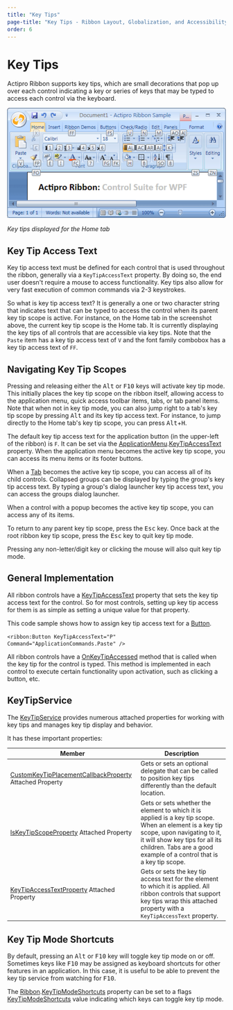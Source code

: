 ```yaml
---
title: "Key Tips"
page-title: "Key Tips - Ribbon Layout, Globalization, and Accessibility Features"
order: 6
---
```

# Key Tips

Actipro Ribbon supports key tips, which are small decorations that pop up over each control indicating a key or series of keys that may be typed to access each control via the keyboard.

![Screenshot](../images/key-tips.gif)

*Key tips displayed for the Home tab*

## Key Tip Access Text

Key tip access text must be defined for each control that is used throughout the ribbon, generally via a `KeyTipAccessText` property.  By doing so, the end user doesn't require a mouse to access functionality.  Key tips also allow for very fast execution of common commands via 2-3 keystrokes.

So what is key tip access text?  It is generally a one or two character string that indicates text that can be typed to access the control when its parent key tip scope is active.  For instance, on the Home tab in the screenshot above, the current key tip scope is the Home tab.  It is currently displaying the key tips of all controls that are accessible via key tips.  Note that the `Paste` item has a key tip access text of `V` and the font family combobox has a key tip access text of `FF`.

## Navigating Key Tip Scopes

Pressing and releasing either the <kbd>Alt</kbd> or <kbd>F10</kbd> keys will activate key tip mode.  This initially places the key tip scope on the ribbon itself, allowing access to the application menu, quick access toolbar items, tabs, or tab panel items.  Note that when not in key tip mode, you can also jump right to a tab's key tip scope by pressing <kbd>Alt</kbd> and its key tip access text.  For instance, to jump directly to the Home tab's key tip scope, you can press <kbd>Alt</kbd>+<kbd>H</kbd>.

The default key tip access text for the application button (in the upper-left of the ribbon) is `F`.  It can be set via the [ApplicationMenu](xref:@ActiproUIRoot.Controls.Ribbon.Controls.ApplicationMenu).[KeyTipAccessText](xref:@ActiproUIRoot.Controls.Ribbon.Controls.Primitives.ItemsControlBase.KeyTipAccessText) property.  When the application menu becomes the active key tip scope, you can access its menu items or its footer buttons.

When a [Tab](../controls/miscellaneous/tab.md) becomes the active key tip scope, you can access all of its child controls.  Collapsed groups can be displayed by typing the group's key tip access text.  By typing a group's dialog launcher key tip access text, you can access the groups dialog launcher.

When a control with a popup becomes the active key tip scope, you can access any of its items.

To return to any parent key tip scope, press the <kbd>Esc</kbd> key.  Once back at the root ribbon key tip scope, press the <kbd>Esc</kbd> key to quit key tip mode.

Pressing any non-letter/digit key or clicking the mouse will also quit key tip mode.

## General Implementation

All ribbon controls have a [KeyTipAccessText](xref:@ActiproUIRoot.Controls.Ribbon.Controls.Primitives.ControlBase.KeyTipAccessText) property that sets the key tip access text for the control.  So for most controls, setting up key tip access for them is as simple as setting a unique value for that property.

This code sample shows how to assign key tip access text for a [Button](../controls/interactive/button.md).

```xaml
<ribbon:Button KeyTipAccessText="P" Command="ApplicationCommands.Paste" />
```

All ribbon controls have a [OnKeyTipAccessed](xref:@ActiproUIRoot.Controls.Ribbon.Controls.Primitives.ControlBase.OnKeyTipAccessed*) method that is called when the key tip for the control is typed.  This method is implemented in each control to execute certain functionality upon activation, such as clicking a button, etc.

## KeyTipService

The [KeyTipService](xref:@ActiproUIRoot.Controls.Ribbon.UI.KeyTipService) provides numerous attached properties for working with key tips and manages key tip display and behavior.

It has these important properties:

| Member | Description |
|-----|-----|
| [CustomKeyTipPlacementCallbackProperty](xref:@ActiproUIRoot.Controls.Ribbon.UI.KeyTipService.CustomKeyTipPlacementCallbackProperty) Attached Property | Gets or sets an optional delegate that can be called to position key tips differently than the default location. |
| [IsKeyTipScopeProperty](xref:@ActiproUIRoot.Controls.Ribbon.UI.KeyTipService.IsKeyTipScopeProperty) Attached Property | Gets or sets whether the element to which it is applied is a key tip scope.  When an element is a key tip scope, upon navigating to it, it will show key tips for all its children.  Tabs are a good example of a control that is a key tip scope. |
| [KeyTipAccessTextProperty](xref:@ActiproUIRoot.Controls.Ribbon.UI.KeyTipService.KeyTipAccessTextProperty) Attached Property | Gets or sets the key tip access text for the element to which it is applied.  All ribbon controls that support key tips wrap this attached property with a `KeyTipAccessText` property. |

## Key Tip Mode Shortcuts

By default, pressing an <kbd>Alt</kbd> or <kbd>F10</kbd> key will toggle key tip mode on or off.  Sometimes keys like <kbd>F10</kbd> may be assigned as keyboard shortcuts for other features in an application.  In this case, it is useful to be able to prevent the key tip service from watching for <kbd>F10</kbd>.

The [Ribbon](xref:@ActiproUIRoot.Controls.Ribbon.Ribbon).[KeyTipModeShortcuts](xref:@ActiproUIRoot.Controls.Ribbon.Ribbon.KeyTipModeShortcuts) property can be set to a flags [KeyTipModeShortcuts](xref:@ActiproUIRoot.Controls.Ribbon.KeyTipModeShortcuts) value indicating which keys can toggle key tip mode.
